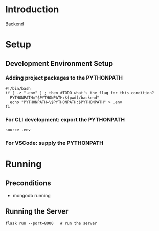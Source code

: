 # Introduction
Backend


# Setup
## Development Environment Setup
### Adding project packages to the PYTHONPATH
```
#!/bin/bash
if [ -z ".env" ] ; then #TODO what's the flag for this condition?
  PYTHONPATH="$PYTHONPATH:$(pwd)/backend"
  echo "PYTHONPATH=\$PYTHONPATH:$PYTHONPATH" > .env
fi
```

### For CLI development: export the PYTHONPATH
```
source .env
```


### For VSCode: supply the PYTHONPATH


# Running
## Preconditions
- mongodb running

## Running the Server
```
flask run --port=8000	# run the server
```
